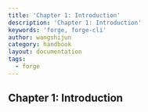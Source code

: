 ```yaml
---
title: 'Chapter 1: Introduction'
description: 'Chapter 1: Introduction'
keywords: 'forge, forge-cli'
author: wangshijun
category: handbook
layout: documentation
tags:
  - forge
---
```


## Chapter 1: Introduction
